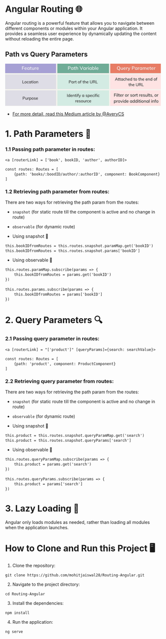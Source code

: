 # Angular Routing 🌐

Angular routing is a powerful feature that allows you to navigate between different components or modules within your Angular application. It provides a seamless user experience by dynamically updating the content without reloading the entire page.

## Path vs Query Parameters

![Path vs Query Param](./Path_Query_Param.png)

- [For more detail, read this Medium article by @AveryCS
  ](https://medium.com/@averydcs/understanding-path-variables-and-query-parameters-in-http-requests-232248b71a8)

# 1. Path Parameters 📍

### 1.1 Passing path parameter in routes:

```
<a [routerLink] = ['book', bookID, 'author', authorID]>
```

```
const routes: Routes = [
    {path: 'books/:boodID/author/:authorID', component: BookComponent}
]
```

### 1.2 Retrieving path parameter from routes:

There are two ways for retrieving the path param from the routes:

- `snapshot` (for static route till the component is active and no change in route)
- `observable` (for dynamic route)

- Using snapshot 📸

```
this.bookIDfromRoutes = this.routes.snapshot.paramMap.get('bookID')
this.bookIDfromRoutes = this.routes.snapshot.params['bookID']
```

- Using observable 📡

```
this.routes.paramMap.subscribe(params => {
    this.bookIDfromRoutes = params.get('bookID')
})

this.routes.params.subscribe(params => {
    this.bookIDfromRoutes = params['bookID']
})
```

# 2. Query Parameters 🔍

### 2.1 Passing query parameter in routes:

```
<a [routerLink] = "['product']" [queryParams]={search: searchValue}>
```

```
const routes: Routes = [
    {path: 'product', component: ProductComponent}
]
```

### 2.2 Retrieving query parameter from routes:

There are two ways for retrieving the path param from the routes:

- `snapshot` (for static route till the component is active and no change in route)
- `observable` (for dynamic route)

- Using snapshot 📸

```
this.product = this.routes.snapshot.queryParamMap.get('search')
this.product = this.routes.snapshot.queryParams['search']
```

- Using observable 📡

```
this.routes.queryParamMap.subscribe(params => {
    this.product = params.get('search')
})

this.routes.queryParams.subscribe(params => {
    this.product = params['search']
})
```

# 3. Lazy Loading 🔁

Angular only loads modules as needed, rather than loading all modules when the application launches.

# How to Clone and Run this Project 🖥️

1. Clone the repository:

```
git clone https://github.com/mohitjaiswal28/Routing-Angular.git
```

2. Navigate to the project directory:

```
cd Routing-Angular
```

3. Install the dependencies:

```
npm install
```

4. Run the application:

```
ng serve
```
